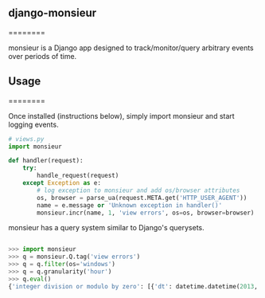 ## django-monsieur
========

monsieur is a Django app designed to track/monitor/query arbitrary
events over periods of time.

## Usage
========

Once installed (instructions below), simply import monsieur and start
logging events.

```python
# views.py
import monsieur

def handler(request):
    try:
        handle_request(request)
    except Exception as e:
        # log exception to monsieur and add os/browser attributes
        os, browser = parse_ua(request.META.get('HTTP_USER_AGENT'))
        name = e.message or 'Unknown exception in handler()'
        monsieur.incr(name, 1, 'view errors', os=os, browser=browser)
```

monsieur has a query system similar to Django's querysets.

```python

>>> import monsieur
>>> q = monsieur.Q.tag('view errors')
>>> q = q.filter(os='windows')
>>> q = q.granularity('hour')
>>> q.eval()
{'integer division or modulo by zero': [{'dt': datetime.datetime(2013, 1, 7, 20, 0, 0, 0), 'count': 1}, ...]}
```